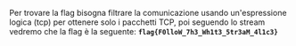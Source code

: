 Per trovare la flag bisogna filtrare la comunicazione usando un'espressione logica (tcp) per ottenere solo i pacchetti TCP, poi seguendo lo stream vedremo che la flag è la seguente: <code>**flag{F0lloW_7h3_Wh1t3_5tr3aM_4l1c3}**</code>

